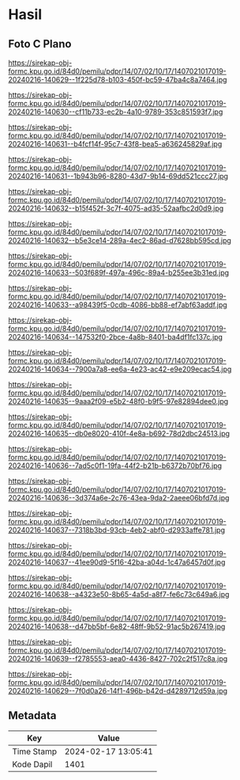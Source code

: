 # Hasil

## Foto C Plano

https://sirekap-obj-formc.kpu.go.id/84d0/pemilu/pdpr/14/07/02/10/17/1407021017019-20240216-140629--1f225d78-b103-450f-bc59-47ba4c8a7464.jpg

https://sirekap-obj-formc.kpu.go.id/84d0/pemilu/pdpr/14/07/02/10/17/1407021017019-20240216-140630--cf11b733-ec2b-4a10-9789-353c851593f7.jpg

https://sirekap-obj-formc.kpu.go.id/84d0/pemilu/pdpr/14/07/02/10/17/1407021017019-20240216-140631--b4fcf14f-95c7-43f8-bea5-a636245829af.jpg

https://sirekap-obj-formc.kpu.go.id/84d0/pemilu/pdpr/14/07/02/10/17/1407021017019-20240216-140631--1b943b96-8280-43d7-9b14-69dd521ccc27.jpg

https://sirekap-obj-formc.kpu.go.id/84d0/pemilu/pdpr/14/07/02/10/17/1407021017019-20240216-140632--b15f452f-3c7f-4075-ad35-52aafbc2d0d9.jpg

https://sirekap-obj-formc.kpu.go.id/84d0/pemilu/pdpr/14/07/02/10/17/1407021017019-20240216-140632--b5e3ce14-289a-4ec2-86ad-d7628bb595cd.jpg

https://sirekap-obj-formc.kpu.go.id/84d0/pemilu/pdpr/14/07/02/10/17/1407021017019-20240216-140633--503f689f-497a-496c-89a4-b255ee3b31ed.jpg

https://sirekap-obj-formc.kpu.go.id/84d0/pemilu/pdpr/14/07/02/10/17/1407021017019-20240216-140633--a98439f5-0cdb-4086-bb88-ef7abf63addf.jpg

https://sirekap-obj-formc.kpu.go.id/84d0/pemilu/pdpr/14/07/02/10/17/1407021017019-20240216-140634--147532f0-2bce-4a8b-8401-ba4df1fc137c.jpg

https://sirekap-obj-formc.kpu.go.id/84d0/pemilu/pdpr/14/07/02/10/17/1407021017019-20240216-140634--7900a7a8-ee6a-4e23-ac42-e9e209ecac54.jpg

https://sirekap-obj-formc.kpu.go.id/84d0/pemilu/pdpr/14/07/02/10/17/1407021017019-20240216-140635--9aaa2f09-e5b2-48f0-b9f5-97e82894dee0.jpg

https://sirekap-obj-formc.kpu.go.id/84d0/pemilu/pdpr/14/07/02/10/17/1407021017019-20240216-140635--db0e8020-410f-4e8a-b692-78d2dbc24513.jpg

https://sirekap-obj-formc.kpu.go.id/84d0/pemilu/pdpr/14/07/02/10/17/1407021017019-20240216-140636--7ad5c0f1-19fa-44f2-b21b-b6372b70bf76.jpg

https://sirekap-obj-formc.kpu.go.id/84d0/pemilu/pdpr/14/07/02/10/17/1407021017019-20240216-140636--3d374a6e-2c76-43ea-9da2-2aeee06bfd7d.jpg

https://sirekap-obj-formc.kpu.go.id/84d0/pemilu/pdpr/14/07/02/10/17/1407021017019-20240216-140637--7318b3bd-93cb-4eb2-abf0-d2933affe781.jpg

https://sirekap-obj-formc.kpu.go.id/84d0/pemilu/pdpr/14/07/02/10/17/1407021017019-20240216-140637--41ee90d9-5f16-42ba-a04d-1c47a6457d0f.jpg

https://sirekap-obj-formc.kpu.go.id/84d0/pemilu/pdpr/14/07/02/10/17/1407021017019-20240216-140638--a4323e50-8b65-4a5d-a8f7-fe6c73c649a6.jpg

https://sirekap-obj-formc.kpu.go.id/84d0/pemilu/pdpr/14/07/02/10/17/1407021017019-20240216-140638--d47bb5bf-6e82-48ff-9b52-91ac5b267419.jpg

https://sirekap-obj-formc.kpu.go.id/84d0/pemilu/pdpr/14/07/02/10/17/1407021017019-20240216-140639--f2785553-aea0-4436-8427-702c2f517c8a.jpg

https://sirekap-obj-formc.kpu.go.id/84d0/pemilu/pdpr/14/07/02/10/17/1407021017019-20240216-140629--7f0d0a26-14f1-496b-b42d-d4289712d59a.jpg


## Metadata

| Key        | Value               |
| ---------- | ------------------- |
| Time Stamp | 2024-02-17 13:05:41 |
| Kode Dapil | 1401                |




